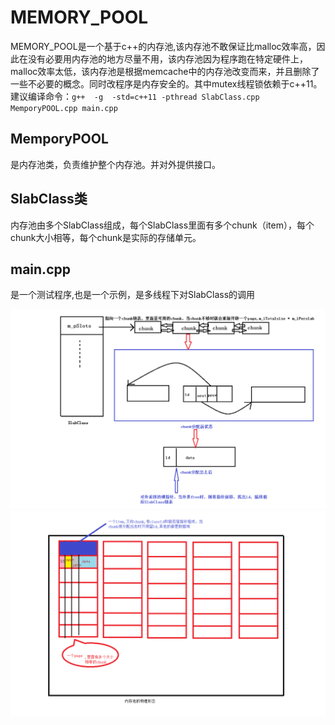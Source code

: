 # MEMORY_POOL

MEMORY_POOL是一个基于c++的内存池,该内存池不敢保证比malloc效率高，因此在没有必要用内存池的地方尽量不用，该内存池因为程序跑在特定硬件上，malloc效率太低，该内存池是根据memcache中的内存池改变而来，并且删除了一些不必要的概念。同时改程序是内存安全的。其中mutex线程锁依赖于c++11。
建议编译命令：``g++  -g  -std=c++11 -pthread SlabClass.cpp MemporyPOOL.cpp main.cpp``

## MemporyPOOL

是内存池类，负责维护整个内存池。并对外提供接口。

## SlabClass类

内存池由多个SlabClass组成，每个SlabClass里面有多个chunk（item），每个chunk大小相等，每个chunk是实际的存储单元。

## main.cpp

是一个测试程序,也是一个示例，是多线程下对SlabClass的调用

![SlabClass](https://raw.githubusercontent.com/chibaobao/MEMORY-POOL/master/SlabClass.png)
![MemporyPOOL](https://raw.githubusercontent.com/chibaobao/MEMORY-POOL/master/MemporyPOOL.png)
